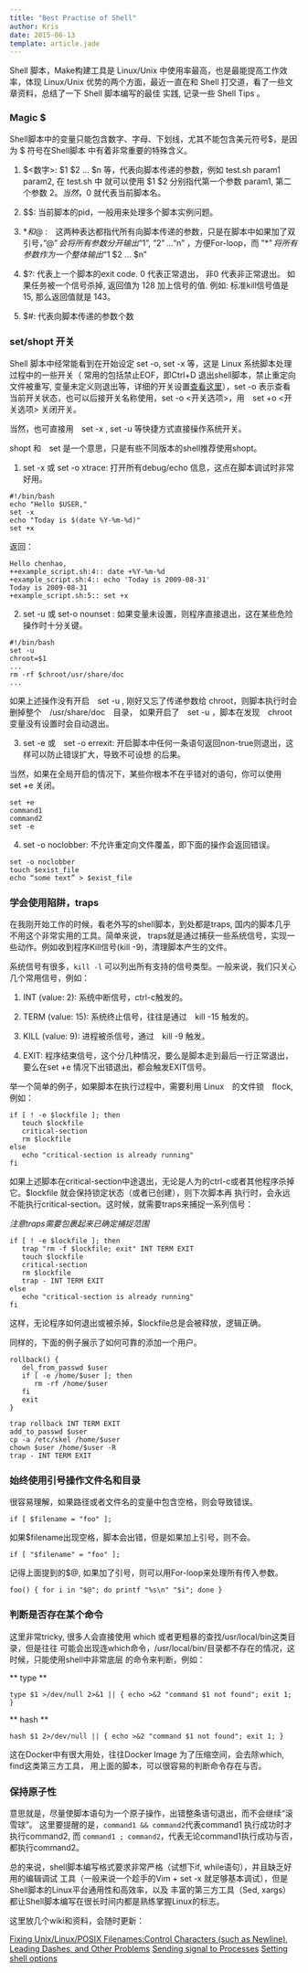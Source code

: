 ```yaml
---
title: "Best Practise of Shell"
author: Kris
date: 2015-06-13
template: article.jade
---
```


Shell 脚本，Make构建工具是 Linux/Unix 中使用率最高，也是最能提高工作效率，体现 Linux/Unix 
优势的两个方面，最近一直在和 Shell 打交道，看了一些文章资料，总结了一下 Shell 脚本编写的最佳
实践, 记录一些 Shell Tips 。<span class="more"></span>

### Magic $

Shell脚本中的变量只能包含数字、字母、下划线，尤其不能包含美元符号$，是因为 $ 符号在Shell脚本
中有着非常重要的特殊含义。

1. $<数字>: $1 $2 ... $n 等，代表向脚本传递的参数，例如 test.sh param1 param2, 在 test.sh 中
就可以使用 $1 $2 分别指代第一个参数 param1, 第二个参数 $2。当然，$0 就代表当前脚本名。

2. $$: 当前脚本的pid，一般用来处理多个脚本实例问题。

3. $* 和$@ :　这两种表达都指代所有向脚本传递的参数，只是在脚本中如果加了双引号，”$@” 会
将所有参数分开输出“$1”, “$2” ... “$n” ，方便For-loop，而 ”$*” 将所有参数作为一个整体输出 “$1
$2 ... $n”

4. $?: 代表上一个脚本的exit code. 0 代表正常退出， 非0 代表非正常退出。
如果任务被一个信号杀掉, 返回值为 128 加上信号的值. 例如: 标准kill信号值是 15, 那么返回值就是 143。

5. $#: 代表向脚本传递的参数个数

### set/shopt 开关

Shell 脚本中经常能看到在开始设定 set -o, set -x 等，这是 Linux 系统脚本处理过程中的一些开关（
常用的包括禁止EOF，即Ctrl+D 退出shell脚本，禁止重定向文件被重写, 变量未定义则退出等，详细的开关设置[查看这里](http://baidu.com)），set -o
表示查看当前开关状态，也可以后接开关名称使用，set -o <开关选项>，用　set +o <开关选项> 关闭开关。

当然，也可直接用　set -x , set -u 等快捷方式直接操作系统开关。

shopt 和　set 是一个意思，只是有些不同版本的shell推荐使用shopt。

1. set -x 或 set -o xtrace: 打开所有debug/echo 信息，这点在脚本调试时非常好用。

```
#!/bin/bash
echo "Hello $USER,"
set -x
echo "Today is $(date %Y-%m-%d)"
set +x
```
返回：

```
Hello chenhao,
++example_script.sh:4:: date +%Y-%m-%d
+example_script.sh:4:: echo 'Today is 2009-08-31'
Today is 2009-08-31
+example_script.sh:5:: set +x
```

2. set -u 或 set-o nounset : 如果变量未设置，则程序直接退出，这在某些危险操作时十分关键。

```
#!/bin/bash
set -u
chroot=$1
...
rm -rf $chroot/usr/share/doc
...
```

如果上述操作没有开启　set -u , 刚好又忘了传递参数给 chroot，则脚本执行时会删掉整个　/usr/share/doc　目录，
如果开启了　set -u ，脚本在发现　chroot 变量没有设置时会自动退出。

3. set -e 或　set -o errexit: 开启脚本中任何一条语句返回non-true则退出，这样可以防止错误扩大，导致不可设想
的后果。

当然，如果在全局开启的情况下，某些你根本不在乎错对的语句，你可以使用　set +e 关闭。

```
set +e
command1
command2
set -e
```

4. set -o noclobber: 不允许重定向文件覆盖，即下面的操作会返回错误。

```
set -o noclobber
touch $exist_file
echo “some text” > $exist_file
```

### 学会使用陷阱，traps

在我刚开始工作的时候，看老外写的shell脚本，到处都是traps, 国内的脚本几乎不用这个非常实用的工具。简单来说，
traps就是通过捕获一些系统信号，实现一些动作。例如收到程序Kill信号(kill -9)，清理脚本产生的文件。

系统信号有很多，`kill -l` 可以列出所有支持的信号类型。一般来说，我们只关心几个常用信号，例如：

1. INT (value: 2): 系统中断信号，ctrl-c触发的。

2. TERM (value: 15): 系统终止信号，往往是通过　kill -15 <PID> 触发的。

3. KILL (value: 9): 进程被杀信号，通过　kill -9 <PID> 触发。

4. EXIT: 程序结束信号，这个分几种情况，要么是脚本走到最后一行正常退出，要么在set +e 情况下出错退出，都会触发EXIT信号。

举一个简单的例子，如果脚本在执行过程中，需要利用 Linux　的文件锁　flock, 例如：

```
if [ ! -e $lockfile ]; then
   touch $lockfile
   critical-section
   rm $lockfile
else
   echo "critical-section is already running"
fi
```

如果上述脚本在critical-section中途退出，无论是人为的ctrl-c或者其他程序杀掉它。$lockfile 就会保持锁定状态（或者已创建），则下次脚本再
执行时，会永远不能执行critical-section。这时候，就需要traps来捕捉一系列信号：

*注意traps需要包裹起来已确定捕捉范围*

```
if [ ! -e $lockfile ]; then
   trap "rm -f $lockfile; exit" INT TERM EXIT
   touch $lockfile
   critical-section
   rm $lockfile
   trap - INT TERM EXIT
else
   echo "critical-section is already running"
fi
```

这样，无论程序如何退出或被杀掉，$lockfile总是会被释放，逻辑正确。

同样的，下面的例子展示了如何可靠的添加一个用户。

```
rollback() {
   del_from_passwd $user
   if [ -e /home/$user ]; then
      rm -rf /home/$user
   fi
   exit
}

trap rollback INT TERM EXIT
add_to_passwd $user
cp -a /etc/skel /home/$user
chown $user /home/$user -R
trap - INT TERM EXIT
```

### 始终使用引号操作文件名和目录

很容易理解，如果路径或者文件名的变量中包含空格，则会导致错误。

```
if [ $filename = "foo" ];
```
如果$filename出现空格，脚本会出错，但是如果加上引号，则不会。

```
if [ "$filename" = "foo" ];
```

记得上面提到的$@, 如果加了引号，则可以用For-loop来处理所有传入参数。

```
foo() { for i in "$@"; do printf "%s\n" "$i"; done }
```

### 判断是否存在某个命令

这里非常tricky, 很多人会直接使用 which 或者更粗暴的查找/usr/local/bin这类目录，但是往往
可能会出现连which命令，/usr/local/bin/目录都不存在的情况，这时候，只能使用shell中非常底层
的命令来判断，例如：

** type **
```
type $1 >/dev/null 2>&1 || { echo >&2 "command $1 not found"; exit 1; }
```

** hash **
```
hash $1 2>/dev/null || { echo >&2 "command $1 not found"; exit 1; }
```

这在Docker中有很大用处，往往Docker Image 为了压缩空间，会去除which, find这类第三方工具，
用上面的脚本，可以很容易的判断命令存在与否。

### 保持原子性

意思就是，尽量使脚本语句为一个原子操作，出错整条语句退出，而不会继续“滚雪球”。
这里要提醒的是，`command1 && command2`代表command1 执行成功时才执行command2, 而
`command1 ; command2`，代表无论command1执行成功与否，都执行command2。


总的来说，shell脚本编写格式要求非常严格（试想下if, while语句），并且缺乏好用的编辑调试
工具（一般来说一个趁手的Vim + set -x 就足够基本调试），但是Shell脚本的Linux平台通用性和高效率，以及
丰富的第三方工具（Sed, xargs）都让Shell脚本编写在很长时间内都是熟练掌握Linux的标志。


这里放几个wiki和资料，会随时更新：

[Fixing Unix/Linux/POSIX Filenames:Control Characters (such as Newline), Leading Dashes, and Other Problems](http://www.dwheeler.com/essays/fixing-unix-linux-filenames.html)
[Sending signal to Processes](http://bash.cyberciti.biz/guide/Sending_signal_to_Processes)
[Setting shell options](http://bash.cyberciti.biz/guide/Setting_shell_options)

